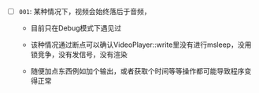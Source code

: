 - [ ] `001`: 某种情况下，视频会始终落后于音频，

     - 目前只在Debug模式下遇见过

     - 该种情况通过断点可以确认VideoPlayer::write里没有进行msleep，没用锁竞争，没有发信号，没有渲染
     - 随便加点东西例如加个输出，或者获取个时间等等操作都可能导致程序变得正常